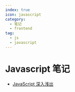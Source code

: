 ```yaml
---
index: true
icon: javascript
category:
  - 笔记
  - frontend
tag:
  - js
  - javascript
---
```


# Javascript 笔记

- [JavaScript 深入浅出](./bosn/)
